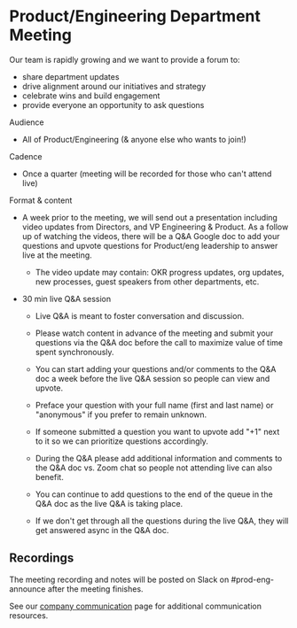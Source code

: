 # Product/Engineering Department Meeting

Our team is rapidly growing and we want to provide a forum to:

- share department updates
- drive alignment around our initiatives and strategy
- celebrate wins and build engagement
- provide everyone an opportunity to ask questions

Audience

- All of Product/Engineering (& anyone else who wants to join!)

Cadence

- Once a quarter (meeting will be recorded for those who can't attend live)

Format & content

- A week prior to the meeting, we will send out a presentation including video updates from Directors, and VP Engineering & Product. As a follow up of watching the videos, there will be a Q&A Google doc to add your questions and upvote questions for Product/eng leadership to answer live at the meeting.

  - The video update may contain: OKR progress updates, org updates, new processes, guest speakers from other departments, etc.

- 30 min live Q&A session

  - Live Q&A is meant to foster conversation and discussion.
  
  - Please watch content in advance of the meeting and submit your questions via the Q&A doc before the call to maximize value of time spent synchronously.

  - You can start adding your questions and/or comments to the Q&A doc a week before the live Q&A session so people can view and upvote. 

  - Preface your question with your full name (first and last name) or "anonymous" if you prefer to remain unknown.

  - If someone submitted a question you want to upvote add "+1" next to it so we can prioritize questions accordingly.

  - During the Q&A please add additional information and comments to the Q&A doc vs. Zoom chat so people not attending live can also benefit.

  - You can continue to add questions to the end of the queue in the Q&A doc as the live Q&A is taking place.

  - If we don't get through all the questions during the live Q&A, they will get answered async in the Q&A doc.

## Recordings

The meeting recording and notes will be posted on Slack on #prod-eng-announce after the meeting finishes.

See our [company communication](../../content/communication/index.md) page for additional communication resources.
